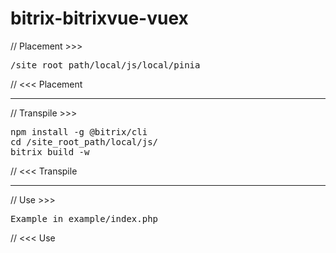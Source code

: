 # bitrix-bitrixvue-vuex

// Placement >>>

<pre>
/site_root_path/local/js/local/pinia
</pre>

// <<< Placement

--------

// Transpile >>>

<pre>
npm install -g @bitrix/cli
cd /site_root_path/local/js/
bitrix build -w
</pre>

// <<< Transpile

--------

// Use >>>

<pre>
Example in example/index.php
</pre>

// <<< Use

